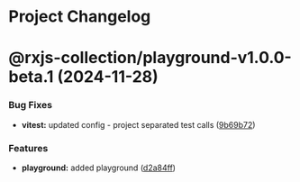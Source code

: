 # Project Changelog

# @rxjs-collection/playground-v1.0.0-beta.1 (2024-11-28)


### Bug Fixes

* **vitest:** updated config - project separated test calls ([9b69b72](https://github.com/basics/rxjs-collection/commit/9b69b72393dd8d61e6f435c7294086132ca64afe))


### Features

* **playground:** added playground ([d2a84ff](https://github.com/basics/rxjs-collection/commit/d2a84ffd4685a354a073ce1b888869ba13adb505))
